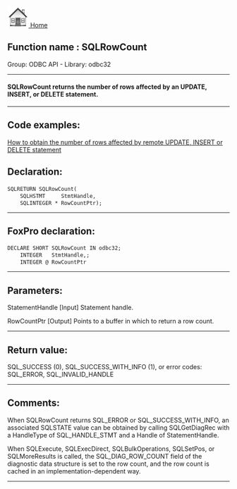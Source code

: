[<img src="../../images/home.png"> Home ](https://github.com/VFPX/Win32API)  

## Function name : SQLRowCount
Group: ODBC API - Library: odbc32    
***  


#### SQLRowCount returns the number of rows affected by an UPDATE, INSERT, or DELETE statement.
***  


## Code examples:
[How to obtain the number of rows affected by remote UPDATE, INSERT or DELETE statement](../../samples/sample_416.md)  

## Declaration:
```foxpro  
SQLRETURN SQLRowCount(
	SQLHSTMT     StmtHandle,
	SQLINTEGER * RowCountPtr);  
```  
***  


## FoxPro declaration:
```foxpro  
DECLARE SHORT SQLRowCount IN odbc32;
	INTEGER   StmtHandle,;
	INTEGER @ RowCountPtr  
```  
***  


## Parameters:
StatementHandle 
[Input]
Statement handle. 

RowCountPtr 
[Output]
Points to a buffer in which to return a row count.  
***  


## Return value:
SQL_SUCCESS (0), SQL_SUCCESS_WITH_INFO (1), or error codes: SQL_ERROR, SQL_INVALID_HANDLE  
***  


## Comments:
When SQLRowCount returns SQL_ERROR or SQL_SUCCESS_WITH_INFO, an associated SQLSTATE value can be obtained by calling SQLGetDiagRec with a HandleType of SQL_HANDLE_STMT and a Handle of StatementHandle.  
  
When SQLExecute, SQLExecDirect, SQLBulkOperations, SQLSetPos, or SQLMoreResults is called, the SQL_DIAG_ROW_COUNT field of the diagnostic data structure is set to the row count, and the row count is cached in an implementation-dependent way.  
  
***  

